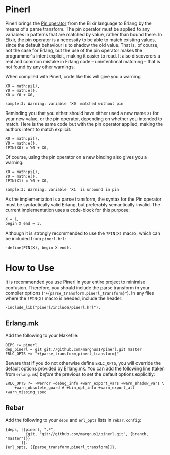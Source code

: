# Pinerl
Pinerl brings the
[Pin operator](http://elixir-lang.org/getting-started/pattern-matching.html#the-pin-operator)
from the Elixir language to Erlang by the means of a parse transform. The pin
operator must be applied to any variables in patterns that are matched by value,
rather than bound there. In Elixir, the pin operator is a necessity to be able
to match existing values, since the default behaviour is to shadow the old
value. That is, of course, not the case for Erlang, but the use of the pin
operator makes the programmer's intent explicit, making it easier to read. It
also discoverers a real and common mistake in Erlang code &ndash; unintentional
matching &ndash; that is not found by any other warnings.

When compiled with Pinerl, code like this will give you a warning

    X0 = math:pi(),
    Y0 = math:e(),
    X0 = Y0 + X0,

    sample:3: Warning: variable 'X0' matched without pin

Reminding you that you either should have either used a new name `X1` for your
new value, or the pin operator, depending on whether you intended to match. Here
is the same code but with the pin operator applied, making the authors intent to
match explicit:

    X0 = math:pi(),
    Y0 = math:e(),
    ?PIN(X0) = Y0 + X0,

Of course, using the pin operator on a new binding also gives you a warning:

    X0 = math:pi(),
    Y0 = math:e(),
    ?PIN(X1) = Y0 + X0,

    sample:3: Warning: variable 'X1' is unbound in pin

As the implementation is a parse transform, the syntax for the Pin operator must
be syntactically valid Erlang, but preferably semantically invalid. The current
implementation uses a code-block for this purpose:

    X = 1,
    begin X end = 3.

Although it is strongly recommended to use the `?PIN(X)` macro, which can be
included from `pinerl.hrl`:

    -define(PIN(X), begin X end).

# How to Use
It is recommended you use Pinerl in your entire project to minimise
confusion. Therefore, you should include the parse transform in your compiler
options (`"+{parse_transform,pinerl_transform}"`). In any files where the
`?PIN(X)` macro is needed, include the header:

    -include_lib("pinerl/include/pinerl.hrl").

## Erlang.mk
Add the following to your Makefile:

    DEPS += pinerl
    dep_pinerl = git git://github.com/margnus1/pinerl.git master
    ERLC_OPTS += "+{parse_transform,pinerl_transform}"

Beware that if you do not otherwise define `ERLC_OPTS`, you will override the
default options provided by Erlang.mk. You can add the following line (taken
from `erlang.mk`) *before* the previous to set the default options explicitly:

    ERLC_OPTS ?= -Werror +debug_info +warn_export_vars +warn_shadow_vars \
	    +warn_obsolete_guard # +bin_opt_info +warn_export_all +warn_missing_spec

## Rebar
Add the following to your `deps` and `erl_opts` lists in `rebar.config`:

    {deps, [{pinerl, ".*",
             {git, "git://github.com/margnus1/pinerl.git", {branch, "master"}}}
           ]}.
    {erl_opts, [{parse_transform,pinerl_transform}]}.
